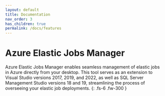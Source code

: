 ```yaml
---
layout: default
title: Documentation
nav_order: 3
has_children: true
permalink: /docs/features
---
```


# Azure Elastic Jobs Manager

Azure Elastic Jobs Manager enables seamless management of elastic jobs in Azure directly from your desktop. This tool serves as an extension to Visual Studio versions 2017, 2019, and 2022, as well as SQL Server Management Studio versions 18 and 19, streamlining the process of overseeing your elastic job deployments.
{: .fs-6 .fw-300 }
